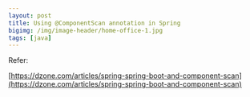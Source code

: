 ```yaml
---
layout: post
title: Using @ComponentScan annotation in Spring
bigimg: /img/image-header/home-office-1.jpg
tags: [java]
---
```





Refer:

[https://dzone.com/articles/spring-spring-boot-and-component-scan](https://dzone.com/articles/spring-spring-boot-and-component-scan)

